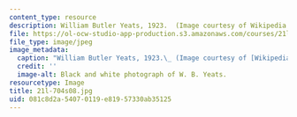 ```yaml
---
content_type: resource
description: William Butler Yeats, 1923.  (Image courtesy of Wikipedia.)
file: https://ol-ocw-studio-app-production.s3.amazonaws.com/courses/21l-704-studies-in-poetry-20th-century-irish-poetry-the-shadow-of-w-b-yeats-spring-2008/081c8d2a54070119e81957330ab35125_21l-704s08.jpg
file_type: image/jpeg
image_metadata:
  caption: "William Butler Yeats, 1923.\_ (Image courtesy of [Wikipedia](http://www.wikipedia.org/).)"
  credit: ''
  image-alt: Black and white photograph of W. B. Yeats.
resourcetype: Image
title: 21l-704s08.jpg
uid: 081c8d2a-5407-0119-e819-57330ab35125
---
```


